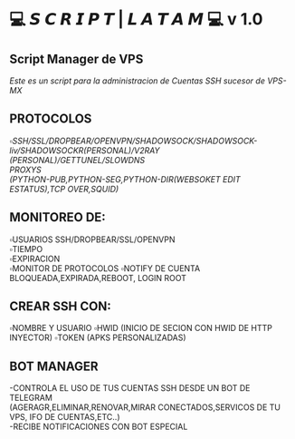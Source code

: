 # 💻 𝙎 𝘾 𝙍 𝙄 𝙋 𝙏 | 𝙇 𝘼 𝙏 𝘼 𝙈 💻  v 1.0

## **Script Manager de VPS**   
_Este es un script para la administracion de Cuentas SSH sucesor de VPS-MX_

## **PROTOCOLOS**
_▫️SSH/SSL/DROPBEAR/OPENVPN/SHADOWSOCK/SHADOWSOCK-liv/SHADOWSOCKR(PERSONAL)/V2RAY (PERSONAL)/GETTUNEL/SLOWDNS_   
_PROXYS_   
_(PYTHON-PUB,PYTHON-SEG,PYTHON-DIR(WEBSOKET EDIT ESTATUS),TCP OVER,SQUID)_   

## **MONITOREO DE:**   
▫️USUARIOS SSH/DROPBEAR/SSL/OPENVPN   
▫️TIEMPO  
▫️EXPIRACION  
▫️MONITOR DE PROTOCOLOS 
▫️NOTIFY DE CUENTA BLOQUEADA,EXPIRADA,REBOOT, LOGIN ROOT

## **CREAR SSH CON:**   
▫️NOMBRE Y USUARIO
▫️HWID (INICIO DE SECION CON HWID DE HTTP INYECTOR)
▫️TOKEN (APKS PERSONALIZADAS)

## **BOT MANAGER**   
-CONTROLA EL USO DE TUS CUENTAS SSH DESDE UN BOT DE TELEGRAM  
(AGERAGR,ELIMINAR,RENOVAR,MIRAR CONECTADOS,SERVICOS DE TU VPS, IFO DE CUENTAS,ETC..)  
-RECIBE NOTIFICACIONES CON BOT ESPECIAL 
